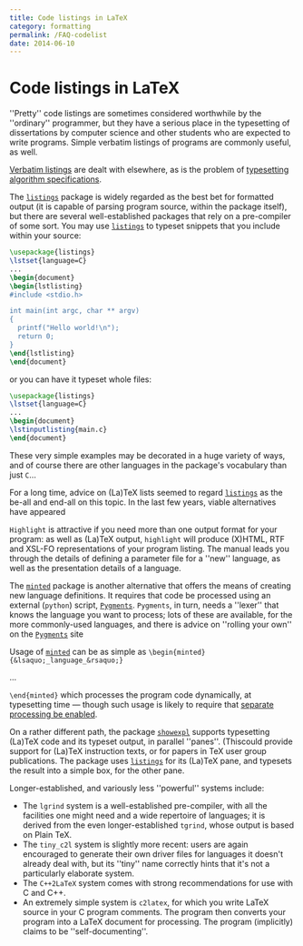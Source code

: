 ```yaml
---
title: Code listings in LaTeX
category: formatting
permalink: /FAQ-codelist
date: 2014-06-10
---
```


# Code listings in LaTeX

''Pretty'' code listings are sometimes considered worthwhile by the
''ordinary'' programmer, but they have a serious place in
the typesetting of dissertations by computer science and other
students who are expected to write programs.  Simple verbatim listings
of programs are commonly useful, as well.

  [Verbatim listings](/FAQ-verbfile) are dealt with elsewhere,
as is the problem of 
[typesetting algorithm specifications](/FAQ-algorithms).

The [`listings`](https://ctan.org/pkg/listings) package is widely regarded as the best bet for
formatted output (it is capable of parsing program source, within the
package itself), but there are several well-established packages that
rely on a pre-compiler of some sort.  You may use [`listings`](https://ctan.org/pkg/listings)
to typeset snippets that you include within your source:
```latex
\usepackage{listings}
\lstset{language=C}
...
\begin{document}
\begin{lstlisting}
#include <stdio.h>

int main(int argc, char ** argv)
{
  printf("Hello world!\n");
  return 0;
}
\end{lstlisting}
\end{document}
```
or you can have it typeset whole files:
```latex
\usepackage{listings}
\lstset{language=C}
...
\begin{document}
\lstinputlisting{main.c}
\end{document}
```
These very simple examples may be decorated in a huge variety of ways,
and of course there are other languages in the package's vocabulary
than just `C`&hellip;

For a long time, advice on (La)TeX lists seemed to regard
[`listings`](https://ctan.org/pkg/listings) as the be-all and end-all on this topic.  In the
last few years, viable alternatives have appeared

`Highlight` is attractive if you need more than one output
format for your program: as well as (La)TeX output,
`highlight` will produce (X)HTML, RTF
and XSL-FO representations of your program listing.  The
manual leads you through the details of defining a parameter file for
a ''new'' language, as well as the presentation details of a language.

The [`minted`](https://ctan.org/pkg/minted) package is another alternative that offers
the means of creating new language definitions.  It
requires that code be processed using an external (`python`)
script, [`Pygments`](http://pygments.org/).
`Pygments`, in turn, needs a ''lexer'' that knows the
language you want to process; lots of these are available, for the
more commonly-used languages, and there is advice on
''rolling your own'' on the 
[`Pygments`](http://pygments.org/docs/lexerdevelopment/) site</a>

Usage of [`minted`](https://ctan.org/pkg/minted) can be as simple as
  `\begin{minted}{&lsaquo;_language_&rsaquo;}`

  &hellip;

  `\end{minted}`
which processes the program code dynamically, at typesetting time&nbsp;&mdash;
though such usage is likely to require that 
[separate processing be enabled](/FAQ-spawnprog).

On a rather different path, the package [`showexpl`](https://ctan.org/pkg/showexpl) supports
typesetting (La)TeX code and its typeset output, in parallel
''panes''.  (Thiscould provide support for (La)TeX instruction texts,
or for papers in TeX user group publications.  The package uses
[`listings`](https://ctan.org/pkg/listings) for its (La)TeX pane, and typesets the result
into a simple box, for the other pane.

Longer-established, and variously less ''powerful'' systems include:
  

-  The `lgrind` system is a well-established
    pre-compiler, with all the facilities one might need and a wide
    repertoire of languages; it is derived from the even
    longer-established `tgrind`, whose output is based on
    Plain TeX.
-  The `tiny_c2l` system is slightly more recent: users
    are again encouraged to generate their own driver files for
    languages it doesn't already deal with, but its ''tiny'' name
    correctly hints that it's not a particularly elaborate system.
-  The `C++2LaTeX` system comes with strong
    recommendations for use with C and C++.
-  An extremely simple system is `c2latex`, for which you
    write LaTeX source in your C program comments.  The
    program then converts your program into a LaTeX document for
    processing.  The program (implicitly) claims to be
    ''self-documenting''.

